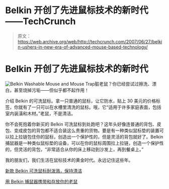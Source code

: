 # Belkin 开创了先进鼠标技术的新时代——TechCrunch

> 原文：<https://web.archive.org/web/http://techcrunch.com/2007/06/27/belkin-ushers-in-new-era-of-advanced-mouse-based-technology/>

# Belkin 开创了先进鼠标技术的新时代

![Belkin Washable Mouse and Mouse Trap](img/2c92c1c2547a4912efa743c52d2b3d4d.png)脏老鼠？你已经尝试过擦洗、漂白，甚至烧掉污垢——但似乎都不起作用！

介绍 Belkin 的可洗鼠标。拿一只普通的鼠标，让它防水，贴上 30 美元的价格标签，你就有了一只可以在水槽里清洗的鼠标。哦，它“适用于许多家庭表面，包括室内装潢和木材。”老鼠，不是清洁。

你不会死抱着你新买的 Belkin 可洗鼠标到处跑吧？这年头好像连普通的背包、皮包、变成皮包的背包都不适合装这么贵重的货物。要是有一种类似鼠标垫的装置可以拉上拉链包住你的鼠标，创造出一个保护性的，但是灵活的背包就好了。Belkin 捕鼠器是一种类似鼠标垫的设备，可以在你的鼠标周围拉上拉链，创造一个保护性的，但灵活的背包，“非常适合从你的床上移动到沙发上，再到餐桌上。”

我的朋友们，我们生活在鼠标技术的黄金时代。永远记住这些年。

[新款 Belkin 可洗鼠标耐泼溅，保持清洁](https://web.archive.org/web/20201124131007/http://www.belkin.com/pressroom/releases/uploads/06_27_07WashableMouse.html)

[用 Belkin 捕鼠器携带和存放你的老鼠](https://web.archive.org/web/20201124131007/http://www.belkin.com/pressroom/releases/uploads/06_27_07MouseTrap.html)